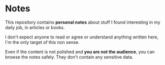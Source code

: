 # Notes

This repository contains **personal notes** about stuff I found interesting in my daily job, in articles or books.

I don't expect anyone to read or agree or understand anything written here, I'm the only target of this non sense.

Even if the content is not polished and **you are not the audience**, you can browse the notes safely.
They don't contain any sensitive data.
